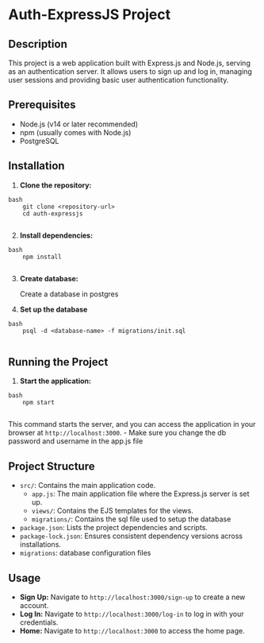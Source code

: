 # Auth-ExpressJS Project

## Description

This project is a web application built with Express.js and Node.js, serving as an authentication server. It allows users to sign up and log in, managing user sessions and providing basic user authentication functionality.

## Prerequisites

-   Node.js (v14 or later recommended)
-   npm (usually comes with Node.js)
-   PostgreSQL

## Installation

1.  **Clone the repository:**
```
bash
    git clone <repository-url>
    cd auth-expressjs
    
```
2.  **Install dependencies:**
```
bash
    npm install
    
```
3. **Create database:**

    Create a database in postgres

4. **Set up the database**
```
bash
    psql -d <database-name> -f migrations/init.sql
    
```
## Running the Project

1.  **Start the application:**
```
bash
    npm start
    
```
This command starts the server, and you can access the application in your browser at `http://localhost:3000`.
    - Make sure you change the db password and username in the app.js file
## Project Structure

-   `src/`: Contains the main application code.
    -   `app.js`: The main application file where the Express.js server is set up.
    -   `views/`: Contains the EJS templates for the views.
    -   `migrations/`: Contains the sql file used to setup the database
-   `package.json`: Lists the project dependencies and scripts.
-   `package-lock.json`: Ensures consistent dependency versions across installations.
- `migrations`: database configuration files

## Usage

-   **Sign Up:** Navigate to `http://localhost:3000/sign-up` to create a new account.
-   **Log In:** Navigate to `http://localhost:3000/log-in` to log in with your credentials.
-   **Home:** Navigate to `http://localhost:3000` to access the home page.